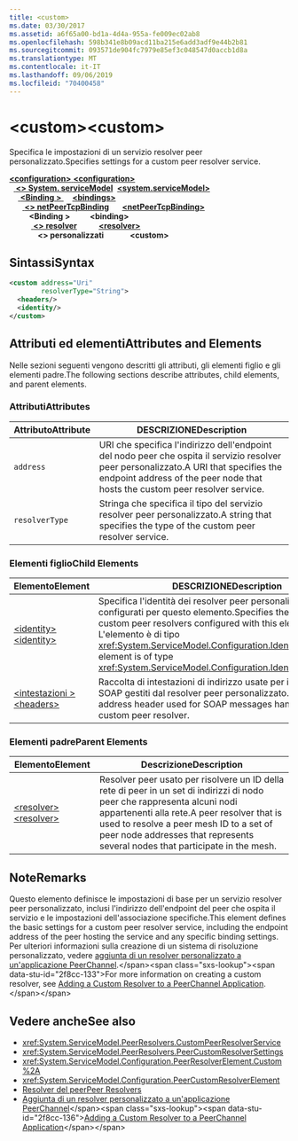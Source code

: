 ```yaml
---
title: <custom>
ms.date: 03/30/2017
ms.assetid: a6f65a00-bd1a-4d4a-955a-fe009ec02ab8
ms.openlocfilehash: 598b341e8b09acd11ba215e6add3adf9e44b2b81
ms.sourcegitcommit: 093571de904fc7979e85ef3c048547d0accb1d8a
ms.translationtype: MT
ms.contentlocale: it-IT
ms.lasthandoff: 09/06/2019
ms.locfileid: "70400458"
---
```

# <a name="custom"></a><span data-ttu-id="2f8cc-101">\<custom></span><span class="sxs-lookup"><span data-stu-id="2f8cc-101">\<custom></span></span>
<span data-ttu-id="2f8cc-102">Specifica le impostazioni di un servizio resolver peer personalizzato.</span><span class="sxs-lookup"><span data-stu-id="2f8cc-102">Specifies settings for a custom peer resolver service.</span></span>  
  
<span data-ttu-id="2f8cc-103">[ **\<configuration>** ](../configuration-element.md)</span><span class="sxs-lookup"><span data-stu-id="2f8cc-103">[**\<configuration>**](../configuration-element.md)</span></span>\
<span data-ttu-id="2f8cc-104">&nbsp;&nbsp;[ **\<> System. serviceModel**](system-servicemodel.md)</span><span class="sxs-lookup"><span data-stu-id="2f8cc-104">&nbsp;&nbsp;[**\<system.serviceModel>**](system-servicemodel.md)</span></span>\
<span data-ttu-id="2f8cc-105">&nbsp;&nbsp;&nbsp;&nbsp;[ **\<Binding >** ](bindings.md)</span><span class="sxs-lookup"><span data-stu-id="2f8cc-105">&nbsp;&nbsp;&nbsp;&nbsp;[**\<bindings>**](bindings.md)</span></span>\
<span data-ttu-id="2f8cc-106">&nbsp;&nbsp;&nbsp;&nbsp;&nbsp;&nbsp;[ **\<> netPeerTcpBinding**](netpeertcpbinding.md)</span><span class="sxs-lookup"><span data-stu-id="2f8cc-106">&nbsp;&nbsp;&nbsp;&nbsp;&nbsp;&nbsp;[**\<netPeerTcpBinding>**](netpeertcpbinding.md)</span></span>\
<span data-ttu-id="2f8cc-107">&nbsp;&nbsp;&nbsp;&nbsp;&nbsp;&nbsp;&nbsp;&nbsp; **\<Binding >** </span><span class="sxs-lookup"><span data-stu-id="2f8cc-107">&nbsp;&nbsp;&nbsp;&nbsp;&nbsp;&nbsp;&nbsp;&nbsp;**\<binding>**</span></span>\
<span data-ttu-id="2f8cc-108">&nbsp;&nbsp;&nbsp;&nbsp;&nbsp;&nbsp;&nbsp;&nbsp;&nbsp;&nbsp;[ **\<> resolver**](resolver.md)</span><span class="sxs-lookup"><span data-stu-id="2f8cc-108">&nbsp;&nbsp;&nbsp;&nbsp;&nbsp;&nbsp;&nbsp;&nbsp;&nbsp;&nbsp;[**\<resolver>**](resolver.md)</span></span>\
<span data-ttu-id="2f8cc-109">&nbsp;&nbsp;&nbsp;&nbsp;&nbsp;&nbsp;&nbsp;&nbsp;&nbsp;&nbsp;&nbsp;&nbsp; **\<> personalizzati**</span><span class="sxs-lookup"><span data-stu-id="2f8cc-109">&nbsp;&nbsp;&nbsp;&nbsp;&nbsp;&nbsp;&nbsp;&nbsp;&nbsp;&nbsp;&nbsp;&nbsp;**\<custom>**</span></span>  
  
## <a name="syntax"></a><span data-ttu-id="2f8cc-110">Sintassi</span><span class="sxs-lookup"><span data-stu-id="2f8cc-110">Syntax</span></span>  
  
```xml  
<custom address="Uri"
        resolverType="String">
  <headers/>
  <identity/>
</custom>
```  
  
## <a name="attributes-and-elements"></a><span data-ttu-id="2f8cc-111">Attributi ed elementi</span><span class="sxs-lookup"><span data-stu-id="2f8cc-111">Attributes and Elements</span></span>  
 <span data-ttu-id="2f8cc-112">Nelle sezioni seguenti vengono descritti gli attributi, gli elementi figlio e gli elementi padre.</span><span class="sxs-lookup"><span data-stu-id="2f8cc-112">The following sections describe attributes, child elements, and parent elements.</span></span>  
  
### <a name="attributes"></a><span data-ttu-id="2f8cc-113">Attributi</span><span class="sxs-lookup"><span data-stu-id="2f8cc-113">Attributes</span></span>  
  
|<span data-ttu-id="2f8cc-114">Attributo</span><span class="sxs-lookup"><span data-stu-id="2f8cc-114">Attribute</span></span>|<span data-ttu-id="2f8cc-115">DESCRIZIONE</span><span class="sxs-lookup"><span data-stu-id="2f8cc-115">Description</span></span>|  
|---------------|-----------------|  
|`address`|<span data-ttu-id="2f8cc-116">URI che specifica l'indirizzo dell'endpoint del nodo peer che ospita il servizio resolver peer personalizzato.</span><span class="sxs-lookup"><span data-stu-id="2f8cc-116">A URI that specifies the endpoint address of the peer node that hosts the custom peer resolver service.</span></span>|  
|`resolverType`|<span data-ttu-id="2f8cc-117">Stringa che specifica il tipo del servizio resolver peer personalizzato.</span><span class="sxs-lookup"><span data-stu-id="2f8cc-117">A string that specifies the type of the custom peer resolver service.</span></span>|  
  
### <a name="child-elements"></a><span data-ttu-id="2f8cc-118">Elementi figlio</span><span class="sxs-lookup"><span data-stu-id="2f8cc-118">Child Elements</span></span>  
  
|<span data-ttu-id="2f8cc-119">Elemento</span><span class="sxs-lookup"><span data-stu-id="2f8cc-119">Element</span></span>|<span data-ttu-id="2f8cc-120">DESCRIZIONE</span><span class="sxs-lookup"><span data-stu-id="2f8cc-120">Description</span></span>|  
|-------------|-----------------|  
|[<span data-ttu-id="2f8cc-121">\<identity></span><span class="sxs-lookup"><span data-stu-id="2f8cc-121">\<identity></span></span>](identity.md)|<span data-ttu-id="2f8cc-122">Specifica l'identità dei resolver peer personalizzati configurati per questo elemento.</span><span class="sxs-lookup"><span data-stu-id="2f8cc-122">Specifies the identity for custom peer resolvers configured with this element.</span></span> <span data-ttu-id="2f8cc-123">L'elemento è di tipo <xref:System.ServiceModel.Configuration.IdentityElement>.</span><span class="sxs-lookup"><span data-stu-id="2f8cc-123">This element is of type <xref:System.ServiceModel.Configuration.IdentityElement>.</span></span>|  
|[<span data-ttu-id="2f8cc-124">\<intestazioni ></span><span class="sxs-lookup"><span data-stu-id="2f8cc-124">\<headers></span></span>](headers-element.md)|<span data-ttu-id="2f8cc-125">Raccolta di intestazioni di indirizzo usate per i messaggi SOAP gestiti dal resolver peer personalizzato.</span><span class="sxs-lookup"><span data-stu-id="2f8cc-125">A collection of address header used for SOAP messages handled by the custom peer resolver.</span></span>|  
  
### <a name="parent-elements"></a><span data-ttu-id="2f8cc-126">Elementi padre</span><span class="sxs-lookup"><span data-stu-id="2f8cc-126">Parent Elements</span></span>  
  
|<span data-ttu-id="2f8cc-127">Elemento</span><span class="sxs-lookup"><span data-stu-id="2f8cc-127">Element</span></span>|<span data-ttu-id="2f8cc-128">Descrizione</span><span class="sxs-lookup"><span data-stu-id="2f8cc-128">Description</span></span>|  
|-------------|-----------------|  
|[<span data-ttu-id="2f8cc-129">\<resolver></span><span class="sxs-lookup"><span data-stu-id="2f8cc-129">\<resolver></span></span>](resolver.md)|<span data-ttu-id="2f8cc-130">Resolver peer usato per risolvere un ID della rete di peer in un set di indirizzi di nodo peer che rappresenta alcuni nodi appartenenti alla rete.</span><span class="sxs-lookup"><span data-stu-id="2f8cc-130">A peer resolver that is used to resolve a peer mesh ID to a set of peer node addresses that represents several nodes that participate in the mesh.</span></span>|  
  
## <a name="remarks"></a><span data-ttu-id="2f8cc-131">Note</span><span class="sxs-lookup"><span data-stu-id="2f8cc-131">Remarks</span></span>  
 <span data-ttu-id="2f8cc-132">Questo elemento definisce le impostazioni di base per un servizio resolver peer personalizzato, inclusi l'indirizzo dell'endpoint del peer che ospita il servizio e le impostazioni dell'associazione specifiche.</span><span class="sxs-lookup"><span data-stu-id="2f8cc-132">This element defines the basic settings for a custom peer resolver service, including the endpoint address of the peer hosting the service and any specific binding settings.</span></span> <span data-ttu-id="2f8cc-133">Per ulteriori informazioni sulla creazione di un sistema di risoluzione personalizzato, vedere [aggiunta di un resolver personalizzato a un'applicazione PeerChannel](https://docs.microsoft.com/previous-versions/ms730105(v=vs.90)).</span><span class="sxs-lookup"><span data-stu-id="2f8cc-133">For more information on creating a custom resolver, see [Adding a Custom Resolver to a PeerChannel Application](https://docs.microsoft.com/previous-versions/ms730105(v=vs.90)).</span></span>  
  
## <a name="see-also"></a><span data-ttu-id="2f8cc-134">Vedere anche</span><span class="sxs-lookup"><span data-stu-id="2f8cc-134">See also</span></span>

- <xref:System.ServiceModel.PeerResolvers.CustomPeerResolverService>
- <xref:System.ServiceModel.PeerResolvers.PeerCustomResolverSettings>
- <xref:System.ServiceModel.Configuration.PeerResolverElement.Custom%2A>
- <xref:System.ServiceModel.Configuration.PeerCustomResolverElement>
- [<span data-ttu-id="2f8cc-135">Resolver del peer</span><span class="sxs-lookup"><span data-stu-id="2f8cc-135">Peer Resolvers</span></span>](../../../wcf/feature-details/peer-resolvers.md)
- <span data-ttu-id="2f8cc-136">[Aggiunta di un resolver personalizzato a un'applicazione PeerChannel](https://docs.microsoft.com/previous-versions/ms730105(v=vs.90))</span><span class="sxs-lookup"><span data-stu-id="2f8cc-136">[Adding a Custom Resolver to a PeerChannel Application](https://docs.microsoft.com/previous-versions/ms730105(v=vs.90))</span></span>
